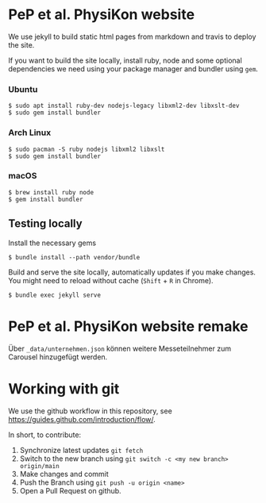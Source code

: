 # PeP et al. PhysiKon website

We use jekyll to build static html pages from markdown and travis to deploy the site.

If you want to build the site locally, install ruby, node and some optional dependencies we need using your package manager and bundler using `gem`.

### Ubuntu

```
$ sudo apt install ruby-dev nodejs-legacy libxml2-dev libxslt-dev
$ sudo gem install bundler
```


### Arch Linux

```
$ sudo pacman -S ruby nodejs libxml2 libxslt
$ sudo gem install bundler
```

### macOS

```
$ brew install ruby node
$ gem install bundler
```

## Testing locally

Install the necessary gems
```
$ bundle install --path vendor/bundle
```

Build and serve the site locally, automatically updates if you make changes.
You might need to reload without cache (`Shift` + `R` in Chrome).

```
$ bundle exec jekyll serve
```

# PeP et al. PhysiKon website remake

Über ```_data/unternehmen.json``` können weitere Messeteilnehmer zum Carousel hinzugefügt werden.

# Working with git

We use the github workflow in this repository, see <https://guides.github.com/introduction/flow/>.

In short, to contribute:

1. Synchronize latest updates `git fetch`
1. Switch to the new branch using `git switch -c <my new branch> origin/main`
1. Make changes and commit
1. Push the Branch using `git push -u origin <name>`
1. Open a Pull Request on github.

